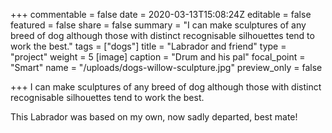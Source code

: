 +++
commentable = false
date = 2020-03-13T15:08:24Z
editable = false
featured = false
share = false
summary = "I can make sculptures of any breed of dog although those with distinct recognisable silhouettes tend to work the best."
tags = ["dogs"]
title = "Labrador and friend"
type = "project"
weight = 5
[image]
caption = "Drum and his pal"
focal_point = "Smart"
name = "/uploads/dogs-willow-sculpture.jpg"
preview_only = false

+++
I can make sculptures of any breed of dog although those with distinct recognisable silhouettes tend to work the best.

This Labrador was based on my own, now sadly departed, best mate!